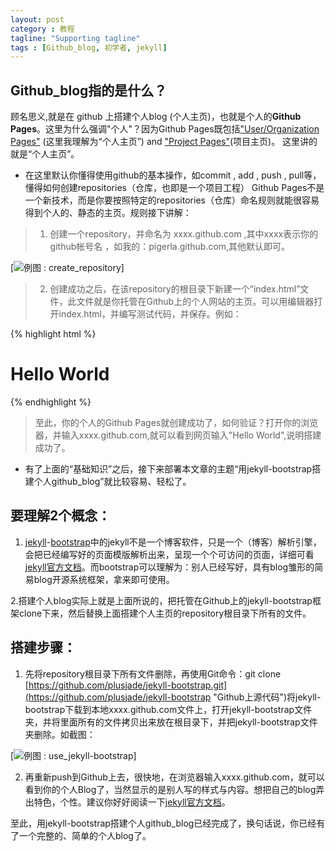 ```yaml
---
layout: post
category : 教程
tagline: "Supporting tagline"
tags : [Github_blog, 初学者, jekyll]
---
```


## Github_blog指的是什么？

顾名思义,就是在 github 上搭建个人blog (个人主页)，也就是个人的**Github Pages**。这里为什么强调"个人"？因为Github Pages既包括["User/Organization Pages"](https://help.github.com/articles/user-organization-and-project-pages "点击可查看官方文档说明")
(这里我理解为“个人主页”) and ["Project Pages"](https://help.github.com/articles/user-organization-and-project-pages "点击可查看官方文档说明")(项目主页)。
这里讲的就是“个人主页”。
<!--break-->

+ 在这里默认你懂得使用github的基本操作，如commit , add , push , pull等，懂得如何创建repositories（仓库，也即是一个项目工程）
Github Pages不是一个新技术，而是你要按照特定的repositories（仓库）命名规则就能很容易得到个人的、静态的主页。规则接下讲解：

> 1. 创建一个repository，并命名为 xxxx.github.com ,其中xxxx表示你的github帐号名 ，如我的：pigerla.github.com,其他默认即可。


[![例图 : create_repository](http://pigerla.com/assets/images/create_repository.jpg)]

> 2. 创建成功之后，在该repository的根目录下新建一个“index.html”文件，此文件就是你托管在Github上的个人网站的主页。可以用编辑器打开index.html，并编写测试代码，并保存。例如：

{% highlight html %}
	<h1>Hello World</h1>
{% endhighlight %}

> 至此，你的个人的Github Pages就创建成功了，如何验证？打开你的浏览器，并输入xxxx.github.com,就可以看到网页输入"Hello World",说明搭建成功了。

+ 有了上面的“基础知识”之后，接下来部署本文章的主题“用jekyll-bootstrap搭建个人github_blog”就比较容易、轻松了。

## 要理解2个概念：

1. [jekyll](http://jekyllrb.com/docs/home/ "点击可查看此Blog中官方文档说明文章")-[bootstrap](http://jekyllbootstrap.com/ "点击可查看官方文档说明")中的jekyll不是一个博客软件，只是一个（博客）解析引擎，会把已经编写好的页面模版解析出来，呈现一个个可访问的页面，详细可看[jekyll官方文档](http://jekyllrb.com/docs/home/ "点击可查看此Blog中官方文档说明文章")。而bootstrap可以理解为：别人已经写好，具有blog雏形的简易blog开源系统框架，拿来即可使用。

2.搭建个人blog实际上就是上面所说的，把托管在Github上的jekyll-bootstrap框架clone下来，然后替换上面搭建个人主页的repository根目录下所有的文件。

## 搭建步骤：

1. 先将repository根目录下所有文件删除，再使用Git命令：git clone [https://github.com/plusjade/jekyll-bootstrap.git](https://github.com/plusjade/jekyll-bootstrap "Github上源代码")将jekyll-bootstrap下载到本地xxxx.github.com文件上，打开jekyll-bootstrap文件夹，并将里面所有的文件拷贝出来放在根目录下，并把jekyll-bootstrap文件夹删除。如截图：

[![例图 : use_jekyll-bootstrap](http://pigerla.com/assets/images/use_jekyll-bootstrap.jpg)]

2. 再重新push到Github上去，很快地，在浏览器输入xxxx.github.com，就可以看到你的个人Blog了，当然显示的是别人写的样式与内容。想把自己的blog弄出特色，个性。建议你好好阅读一下[jekyll官方文档](http://jekyllrb.com/docs/home/ "点击可查看官方文档")。

至此，用jekyll-bootstrap搭建个人github_blog已经完成了，换句话说，你已经有了一个完整的、简单的个人blog了。
